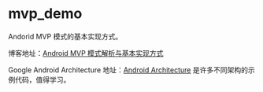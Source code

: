 # mvp_demo
Andorid MVP 模式的基本实现方式。

博客地址：[Android MVP 模式解析与基本实现方式](https://www.jianshu.com/p/48504ee1d157)

Google Android Architecture 地址：[Android Architecture](https://github.com/googlesamples/android-architecture) 是许多不同架构的示例代码，值得学习。

